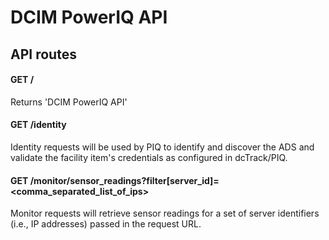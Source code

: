 # DCIM PowerIQ API

## API routes

#### GET /

Returns 'DCIM PowerIQ API'

#### GET /identity

Identity requests will be used by PIQ to identify and discover the ADS and validate the facility item's credentials as configured in dcTrack/PIQ.

#### GET /monitor/sensor_readings?filter[server_id]=<comma_separated_list_of_ips>

Monitor requests will retrieve sensor readings for a set of server identifiers (i.e., IP addresses) passed in the request URL.
